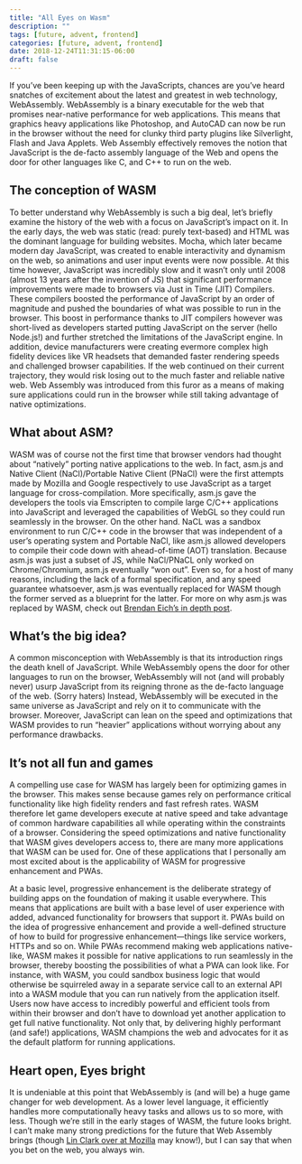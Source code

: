 ```yaml
---
title: "All Eyes on Wasm"
description: ""
tags: [future, advent, frontend]
categories: [future, advent, frontend]
date: 2018-12-24T11:31:15-06:00
draft: false
---
```


If you’ve been keeping up with the JavaScripts, chances are you’ve heard snatches of excitement about the latest and greatest in web technology, WebAssembly. WebAssembly is a binary executable for the web that promises near-native performance for web applications. This means that graphics heavy applications like Photoshop, and AutoCAD can now be run in the browser without the need for clunky third party plugins like Silverlight, Flash and Java Applets. Web Assembly effectively removes the notion that JavaScript is the de-facto assembly language of the Web and opens the door for other languages like C, and C++ to run on the web.

## The conception of WASM

To better understand why WebAssembly is such a big deal, let’s briefly examine the history of the web with a focus on JavaScript’s impact on it. In the early days, the web was static (read: purely text-based) and HTML was the dominant language for building websites. Mocha, which later became modern day JavaScript, was created to enable interactivity and dynamism on the web, so animations and user input events were now possible. At this time however, JavaScript was incredibly slow and it wasn’t only until 2008 (almost 13 years after the invention of JS) that significant performance improvements were made to browsers via Just in Time (JIT) Compilers. These compilers boosted the performance of JavaScript by an order of magnitude and pushed the boundaries of what was possible to run in the browser. This boost in performance thanks to JIT compilers however was short-lived as developers started putting JavaScript on the server (hello Node.js!) and further stretched the limitations of the JavaScript engine. In addition, device manufacturers were creating evermore complex high fidelity devices like VR headsets that demanded faster rendering speeds and challenged browser capabilities. If the web continued on their current trajectory, they would risk losing out to the much faster and reliable native web. Web Assembly was introduced from this furor as a means of making sure applications could run in the browser while still taking advantage of native optimizations.

## What about ASM?

WASM was of course not the first time that browser vendors had thought about “natively” porting native applications to the web. In fact, asm.js and Native Client (NaCl)/Portable Native Client (PNaCl) were the first attempts made by Mozilla and Google respectively to use JavaScript as a target language for cross-compilation. More specifically, asm.js gave the developers the tools via Emscripten to compile large C/C++ applications into JavaScript and leveraged the capabilities of WebGL so they could run seamlessly in the browser. On the other hand. NaCL was a sandbox environment to run C/C++ code in the browser that was independent of a user’s operating system and Portable NaCl, like asm.js allowed developers to compile their code down with ahead-of-time (AOT) translation. Because asm.js was just a subset of JS, while NaCl/PNaCL only worked on Chrome/Chromium, asm.js eventually “won out”. Even so, for a host of many reasons, including the lack of a formal specification, and any speed guarantee whatsoever, asm.js was eventually replaced for WASM though the former served as a blueprint for the latter. For more on why asm.js was replaced by WASM, check out [Brendan Eich’s in depth post](https://brendaneich.com/2015/06/from-asm-js-to-webassembly/).

## What’s the big idea?

A common misconception with WebAssembly is that its introduction rings the death knell of JavaScript. While WebAssembly opens the door for other languages to run on the browser, WebAssembly will not (and will probably never) usurp JavaScript from its reigning throne as the de-facto language of the web. (Sorry haters) Instead, WebAssembly will be executed in the same universe as JavaScript and rely on it to communicate with the browser. Moreover, JavaScript can lean on the speed and optimizations that WASM provides to run “heavier” applications without worrying about any performance drawbacks.

## It’s not all fun and games

A compelling use case for WASM has largely been for optimizing games in the browser. This makes sense because games rely on performance critical functionality like high fidelity renders and fast refresh rates. WASM therefore let game developers execute at native speed and take advantage of common hardware capabilities all while operating within the constraints of a browser. Considering the speed optimizations and native functionality that WASM gives developers access to, there are many more applications that WASM can be used for. One of these applications that I personally am most excited about is the applicability of WASM for progressive enhancement and PWAs.

At a basic level, progressive enhancement is the deliberate strategy of building apps on the foundation of making it usable everywhere. This means that applications are built with a base level of user experience with added, advanced functionality for browsers that support it. PWAs build on the idea of progressive enhancement and provide a well-defined structure of how to build for progressive enhancement—things like service workers, HTTPs and so on. While PWAs recommend making web applications native-like, WASM makes it possible for native applications to run seamlessly in the browser, thereby boosting the possibilities of what a PWA can look like. For instance, with WASM, you could sandbox business logic that would otherwise be squirreled away in a separate service call to an external API into a WASM module that you can run natively from the application itself. Users now have access to incredibly powerful and efficient tools from within their browser and don’t have to download yet another application to get full native functionality. Not only that, by delivering highly performant (and safe!) applications, WASM champions the web and advocates for it as the default platform for running applications.

## Heart open, Eyes bright

It is undeniable at this point that WebAssembly is (and will be) a huge game changer for web development. As a lower level language, it efficiently handles more computationally heavy tasks and allows us to so more, with less. Though we’re still in the early stages of WASM, the future looks bright. I can’t make many strong predictions for the future that Web Assembly brings (though [Lin Clark over at Mozilla](https://hacks.mozilla.org/category/webassembly/) may know!), but I can say that when you bet on the web, you always win.
